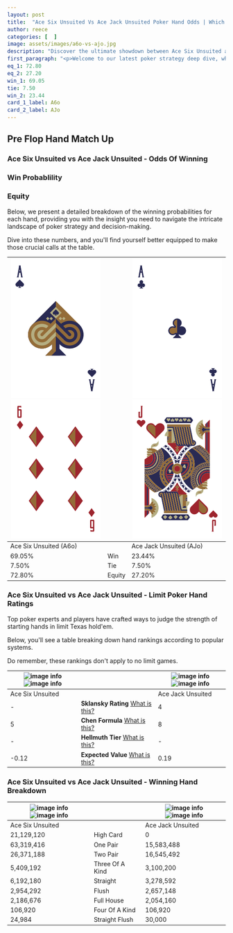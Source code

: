 ```yaml
---
layout: post
title:  "Ace Six Unsuited Vs Ace Jack Unsuited Poker Hand Odds | Which Is The Better Hand In Poker? A Complete Guide"
author: reece
categories: [  ]
image: assets/images/a6o-vs-ajo.jpg
description: "Discover the ultimate showdown between Ace Six Unsuited and Ace Jack Unsuited in poker! Uncover the odds, strategies, and scenarios where one hand triumphs over the other. Get ready to up your poker game with this thrilling analysis."
first_paragraph: "<p>Welcome to our latest poker strategy deep dive, where we're pitting two distinct hands against each other in a high-stakes showdown: Ace Six Unsuited vs Ace Jack Unsuited.</p><p>In the dynamic world of poker, every decision counts, and knowing which hand holds the upper hand is key to your success at the table.</p><p>In this article, we'll dissect these two hands, explore the scenarios where one dominates the other, and equip you with the knowledge to make strategic choices that can tip the odds in your favor.</p><p>Get ready to unravel the intriguing dynamics of these poker hands and elevate your game to new heights.</p>"
eq_1: 72.80
eq_2: 27.20
win_1: 69.05
tie: 7.50
win_2: 23.44
card_1_label: A6o
card_2_label: AJo
---
```




[comment]: # (sp0)

## Pre Flop Hand Match Up

<div class="table hand-ratings" markdown="1"> 



### Ace Six Unsuited vs Ace Jack Unsuited - Odds Of Winning


  
<div class="row graphs"> 
<div class="col-lg-6">
    <h3>Win Probablility</h3>
    <canvas id="WinChart"></canvas>
</div>
<div class="col-lg-6">
    <h3>Equity</h3>
    <canvas id="EquityChart"></canvas>
</div>
</div>

  Below, we present a detailed breakdown of the winning probabilities for each hand, providing you with the insight you need to navigate the intricate landscape of poker strategy and decision-making. 

Dive into these numbers, and you'll find yourself better equipped to make those crucial calls at the table.


    
| ![image info](assets/images/hand1/a.png) ![image info](assets/images/hand1/6o.png) |  | ![image info](assets/images/hand2/a.png) ![image info](assets/images/hand2/jo.png) |
| -------- | -------- | -------- |
| Ace Six Unsuited (A6o) |  | Ace Jack Unsuited (AJo) |
| 69.05% | Win | 23.44% |
| 7.50% | Tie | 7.50% |
| 72.80% | Equity | 27.20% |




[comment]: # (sp1)



### Ace Six Unsuited vs Ace Jack Unsuited - Limit Poker Hand Ratings

Top poker experts and players have crafted ways to judge the strength of starting hands in limit Texas hold'em. 

Below, you'll see a table breaking down hand rankings according to popular systems. 

Do remember, these rankings don't apply to no limit games.


    
| ![image info](https://www.riverpairs.com/assets/images/hand1/a.png) ![image info](https://www.riverpairs.com/assets/images/hand1/6o.png) |  | ![image info](https://www.riverpairs.com/assets/images/hand2/a.png) ![image info](https://www.riverpairs.com/assets/images/hand2/jo.png) |
| -------- | -------- | -------- |
| Ace Six Unsuited |  | Ace Jack Unsuited |
| - | **Sklansky Rating** [What is this?](/sklansky-rating-explained) | 4 |
| 5 | **Chen Formula** [What is this?](/chen-formula-explained) | 8 |
| - | **Hellmuth Tier** [What is this?](/Hellmuth-tier-explained) | - |
| -0.12 | **Expected Value** [What is this?](/expected-value-explained) | 0.19 |




[comment]: # (sp2)



### Ace Six Unsuited vs Ace Jack Unsuited - Winning Hand Breakdown


    
| ![image info](https://www.riverpairs.com/assets/images/hand1/a.png) ![image info](https://www.riverpairs.com/assets/images/hand1/6o.png) |  | ![image info](https://www.riverpairs.com/assets/images/hand2/a.png) ![image info](https://www.riverpairs.com/assets/images/hand2/jo.png) |
| -------- | -------- | -------- |
| Ace Six Unsuited |  | Ace Jack Unsuited |
| 21,129,120 | High Card | 0 |
| 63,319,416 | One Pair | 15,583,488 |
| 26,371,188 | Two Pair | 16,545,492 |
| 5,409,192 | Three Of A Kind | 3,100,200 |
| 6,192,180 | Straight | 3,278,592 |
| 2,954,292 | Flush | 2,657,148 |
| 2,186,676 | Full House | 2,054,160 |
| 106,920 | Four Of A Kind | 106,920 |
| 24,984 | Straight Flush | 30,000 |




[comment]: # (sp3)



</div>

[comment]: # (sp4)



[comment]: # (sp5)


